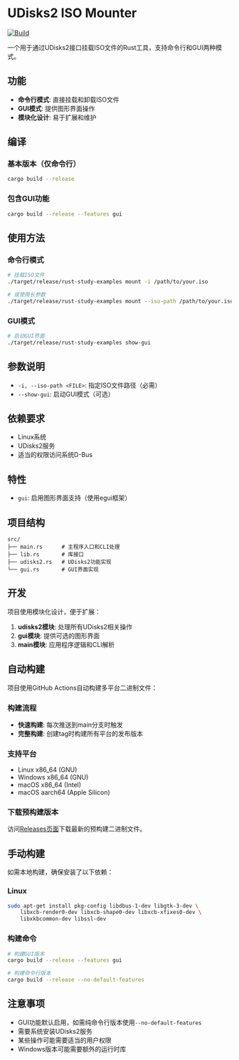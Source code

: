 # UDisks2 ISO Mounter

[![Build](https://github.com/junjiangao/rust-study-demo/actions/workflows/quick-build.yml/badge.svg?event=push)](https://github.com/junjiangao/rust-study-demo/actions/workflows/quick-build.yml)

一个用于通过UDisks2接口挂载ISO文件的Rust工具，支持命令行和GUI两种模式。

## 功能

- **命令行模式**: 直接挂载和卸载ISO文件
- **GUI模式**: 提供图形界面操作
- **模块化设计**: 易于扩展和维护

## 编译

### 基本版本（仅命令行）
```bash
cargo build --release
```

### 包含GUI功能
```bash
cargo build --release --features gui
```

## 使用方法

### 命令行模式
```bash
# 挂载ISO文件
./target/release/rust-study-examples mount -i /path/to/your.iso

# 或使用长参数
./target/release/rust-study-examples mount --iso-path /path/to/your.iso
```

### GUI模式
```bash
# 启动GUI界面
./target/release/rust-study-examples show-gui
```

## 参数说明

- `-i, --iso-path <FILE>`: 指定ISO文件路径（必需）
- `--show-gui`: 启动GUI模式（可选）

## 依赖要求

- Linux系统
- UDisks2服务
- 适当的权限访问系统D-Bus

## 特性

- `gui`: 启用图形界面支持（使用egui框架）

## 项目结构

```
src/
├── main.rs      # 主程序入口和CLI处理
├── lib.rs       # 库接口
├── udisks2.rs   # UDisks2功能实现
└── gui.rs       # GUI界面实现
```

## 开发

项目使用模块化设计，便于扩展：

1. **udisks2模块**: 处理所有UDisks2相关操作
2. **gui模块**: 提供可选的图形界面
3. **main模块**: 应用程序逻辑和CLI解析

## 自动构建

项目使用GitHub Actions自动构建多平台二进制文件：

### 构建流程
- **快速构建**: 每次推送到main分支时触发
- **完整构建**: 创建tag时构建所有平台的发布版本

### 支持平台
- Linux x86_64 (GNU)
- Windows x86_64 (GNU)
- macOS x86_64 (Intel)
- macOS aarch64 (Apple Silicon)

### 下载预构建版本
访问[Releases页面](../../releases)下载最新的预构建二进制文件。

## 手动构建

如需本地构建，确保安装了以下依赖：

### Linux
```bash
sudo apt-get install pkg-config libdbus-1-dev libgtk-3-dev \
    libxcb-render0-dev libxcb-shape0-dev libxcb-xfixes0-dev \
    libxkbcommon-dev libssl-dev
```

### 构建命令
```bash
# 构建GUI版本
cargo build --release --features gui

# 构建命令行版本
cargo build --release --no-default-features
```

## 注意事项

- GUI功能默认启用，如需纯命令行版本使用`--no-default-features`
- 需要系统安装UDisks2服务
- 某些操作可能需要适当的用户权限
- Windows版本可能需要额外的运行时库